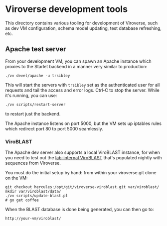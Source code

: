 # Viroverse development tools

This directory contains various tooling for development of Viroverse, such as
dev VM configuration, schema model updating, test database refreshing, etc.

## Apache test server

From your development VM, you can spawn an Apache instance which proxies to the
Starlet backend in a manner very similar to production:

    ./vv devel/apache -u trsibley

This will start the servers with `trsibley` set as the authenticated user for
all requests and tail the access and error logs.  Ctrl-C to stop the server.
While it's running, you can use:

    ./vv scripts/restart-server

to restart just the backend.

The Apache instance listens on port 5000, but the VM sets up iptables rules
which redirect port 80 to port 5000 seamlessly.

### ViroBLAST

The Apache dev server also supports a local ViroBLAST instance, for when you
need to test out the [lab-internal ViroBLAST][] that's populated nightly with
sequences from Viroverse.

You must do the initial setup by hand: from within your viroverse.git clone on
the VM:

    git checkout hercules:/opt/git/viroverse-viroblast.git var/viroblast/
    mkdir var/viroblast/data/
    ./vv scripts/update-blast.pl
    # go get coffee

When the BLAST database is done being generated, you can then go to:

    http://your-vm/viroblast/


[lab-internal ViroBLAST]: https://viroverse.washington.edu/viroblast/
